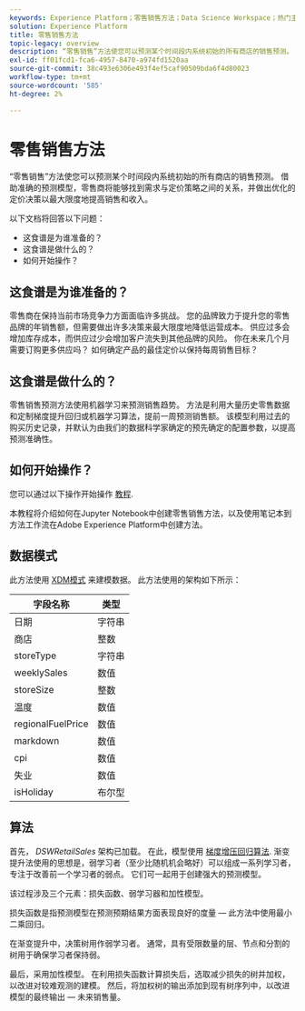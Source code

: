 ```yaml
---
keywords: Experience Platform；零售销售方法；Data Science Workspace；热门主题；方法；预建方法
solution: Experience Platform
title: 零售销售方法
topic-legacy: overview
description: “零售销售”方法使您可以预测某个时间段内系统初始的所有商店的销售预测。 借助准确的预测模型，零售商将能够找到需求与定价策略之间的关系，并做出优化的定价决策以最大限度地提高销售和收入。
exl-id: ff01fcd1-fca6-4957-8470-a974fd1520aa
source-git-commit: 38c493e6306e493f4ef5caf90509bda6f4d80023
workflow-type: tm+mt
source-wordcount: '585'
ht-degree: 2%

---
```


# 零售销售方法

“零售销售”方法使您可以预测某个时间段内系统初始的所有商店的销售预测。 借助准确的预测模型，零售商将能够找到需求与定价策略之间的关系，并做出优化的定价决策以最大限度地提高销售和收入。

以下文档将回答以下问题：
* 这食谱是为谁准备的？
* 这食谱是做什么的？
* 如何开始操作？

## 这食谱是为谁准备的？

零售商在保持当前市场竞争力方面面临许多挑战。 您的品牌致力于提升您的零售品牌的年销售额，但需要做出许多决策来最大限度地降低运营成本。 供应过多会增加库存成本，而供应过少会增加客户流失到其他品牌的风险。 你在未来几个月需要订购更多供应吗？ 如何确定产品的最佳定价以保持每周销售目标？

## 这食谱是做什么的？

零售销售预测方法使用机器学习来预测销售趋势。 方法是利用大量历史零售数据和定制梯度提升回归或机器学习算法，提前一周预测销售额。 该模型利用过去的购买历史记录，并默认为由我们的数据科学家确定的预先确定的配置参数，以提高预测准确性。

## 如何开始操作？

您可以通过以下操作开始操作 [教程](../jupyterlab/create-a-model.md).

本教程将介绍如何在Jupyter Notebook中创建零售销售方法，以及使用笔记本到方法工作流在Adobe Experience Platform中创建方法。

## 数据模式

此方法使用 [XDM模式](../../xdm/schema/field-dictionary.md) 来建模数据。 此方法使用的架构如下所示：

| 字段名称 | 类型 |
| --- | --- |
| 日期 | 字符串 |
| 商店 | 整数 |
| storeType | 字符串 |
| weeklySales | 数值 |
| storeSize | 整数 |
| 温度 | 数值 |
| regionalFuelPrice | 数值 |
| markdown | 数值 |
| cpi | 数值 |
| 失业 | 数值 |
| isHoliday | 布尔型 |


## 算法

首先， *DSWRetailSales* 架构已加载。 在此，模型使用 [梯度增压回归算法](https://scikit-learn.org/stable/modules/generated/sklearn.ensemble.GradientBoostingRegressor.html). 渐变提升法使用的思想是，弱学习者（至少比随机机会略好）可以组成一系列学习者，专注于改善前一个学习者的弱点。 它们可一起用于创建强大的预测模型。

该过程涉及三个元素：损失函数、弱学习器和加性模型。

损失函数是指预测模型在预测预期结果方面表现良好的度量 — 此方法中使用最小二乘回归。

在渐变提升中，决策树用作弱学习者。 通常，具有受限数量的层、节点和分割的树用于确保学习者保持弱。

最后，采用加性模型。 在利用损失函数计算损失后，选取减少损失的树并加权，以改进对较难观测的建模。 然后，将加权树的输出添加到现有树序列中，以改进模型的最终输出 — 未来销售量。
